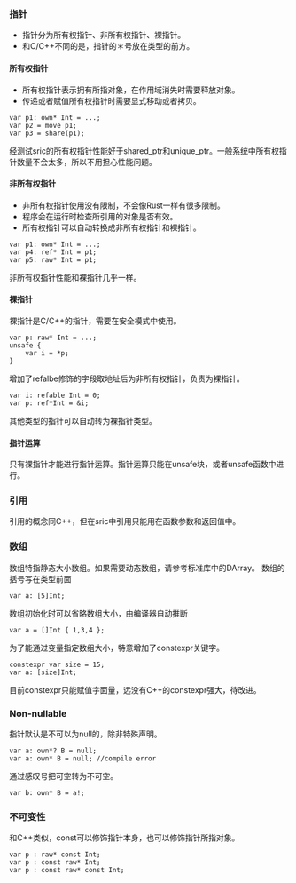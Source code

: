 

### 指针
- 指针分为所有权指针、非所有权指针、裸指针。
- 和C/C++不同的是，指针的＊号放在类型的前方。

#### 所有权指针
- 所有权指针表示拥有所指对象，在作用域消失时需要释放对象。
- 传递或者赋值所有权指针时需要显式移动或者拷贝。
```
var p1: own* Int = ...;
var p2 = move p1;
var p3 = share(p1);
```
经测试sric的所有权指针性能好于shared_ptr和unique_ptr。一般系统中所有权指针数量不会太多，所以不用担心性能问题。

#### 非所有权指针

- 非所有权指针使用没有限制，不会像Rust一样有很多限制。
- 程序会在运行时检查所引用的对象是否有效。
- 所有权指针可以自动转换成非所有权指针和裸指针。
```
var p1: own* Int = ...;
var p4: ref* Int = p1;
var p5: raw* Int = p1;
```
非所有权指针性能和裸指针几乎一样。

#### 裸指针
裸指针是C/C++的指针，需要在安全模式中使用。

```
var p: raw* Int = ...;
unsafe {
    var i = *p;
}
```

增加了refalbe修饰的字段取地址后为非所有权指针，负责为裸指针。
```
var i: refable Int = 0;
var p: ref*Int = &i;
```

其他类型的指针可以自动转为裸指针类型。

#### 指针运算
只有裸指针才能进行指针运算。指针运算只能在unsafe块，或者unsafe函数中进行。


### 引用
引用的概念同C++，但在sric中引用只能用在函数参数和返回值中。

### 数组
数组特指静态大小数组。如果需要动态数组，请参考标准库中的DArray。
数组的括号写在类型前面
```
var a: [5]Int;
```
数组初始化时可以省略数组大小，由编译器自动推断
```
var a = []Int { 1,3,4 };
```
为了能通过变量指定数组大小，特意增加了constexpr关键字。
```
constexpr var size = 15;
var a: [size]Int;
```
目前constexpr只能赋值字面量，远没有C++的constexpr强大，待改进。

### Non-nullable

指针默认是不可以为null的，除非特殊声明。
```
var a: own*? B = null;
var a: own* B = null; //compile error
```
通过感叹号把可空转为不可空。
```
var b: own* B = a!;
```

### 不可变性

和C++类似，const可以修饰指针本身，也可以修饰指针所指对象。
```
var p : raw* const Int;
var p : const raw* Int;
var p : const raw* const Int;
```
